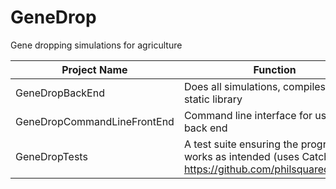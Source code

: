 GeneDrop
========

Gene dropping simulations for agriculture


Project Name | Function
------------ | --------------
GeneDropBackEnd | Does all simulations, compiles to static library
GeneDropCommandLineFrontEnd | Command line interface for using the back end
GeneDropTests | A test suite ensuring the program works as intended (uses Catch https://github.com/philsquared/Catch)
